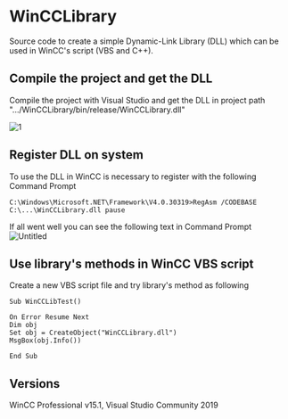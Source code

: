 # WinCCLibrary
Source code to create a simple Dynamic-Link Library (DLL) which can be used in WinCC's script (VBS and C++).


## Compile the project and get the DLL
Compile the project with Visual Studio and get the DLL in project path ".../WinCCLibrary/bin/release/WinCCLibrary.dll"

![1](https://user-images.githubusercontent.com/34168918/71070506-36110300-217b-11ea-8e75-1e860f18824d.png)



## Register DLL on system
To use the DLL in WinCC is necessary to register with the following Command Prompt
```console
C:\Windows\Microsoft.NET\Framework\V4.0.30319>RegAsm /CODEBASE C:\...\WinCCLibrary.dll pause
```
If all went well you can see the following text in Command Prompt
![Untitled](https://user-images.githubusercontent.com/34168918/71071012-1e864a00-217c-11ea-8b9d-a84904b0d6bd.png)

## Use library's methods in WinCC VBS script
Create a new VBS script file and try library's method as following
```
Sub WinCCLibTest()

On Error Resume Next
Dim obj
Set obj = CreateObject("WinCCLibrary.dll")
MsgBox(obj.Info())

End Sub
```

## Versions
WinCC Professional v15.1, Visual Studio Community 2019
